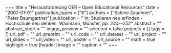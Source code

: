 +++
title = "Herausforderung OER – Open Educational Resources"
date = "2007-01-01"
publication_types = ["6"]
authors = ["Sabine Zauchner", "Peter Baumgartner"]
publication = " In: Studieren neu erfinden - Hochschule neu denken, Waxmann, Münster, _pp. 244--252_"
abstract = ""
abstract_short = ""
image_preview = ""
selected = false
projects = []
tags = []
url_pdf = ""
url_preprint = ""
url_code = ""
url_dataset = ""
url_project = ""
url_slides = ""
url_video = ""
url_poster = ""
url_source = ""
math = true
highlight = true
[header]
image = ""
caption = ""
+++
